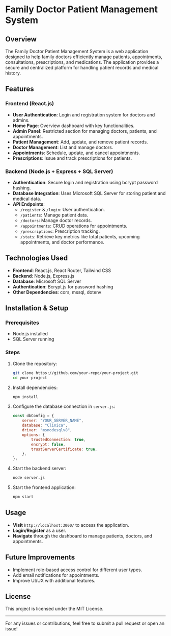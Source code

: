 # Family Doctor Patient Management System

## Overview

The Family Doctor Patient Management System is a web application designed to help family doctors efficiently manage patients, appointments, consultations, prescriptions, and medications. The application provides a secure and centralized platform for handling patient records and medical history.

## Features

### Frontend (React.js)

- **User Authentication**: Login and registration system for doctors and admins.
- **Home Page**: Overview dashboard with key functionalities.
- **Admin Panel**: Restricted section for managing doctors, patients, and appointments.
- **Patient Management**: Add, update, and remove patient records.
- **Doctor Management**: List and manage doctors.
- **Appointments**: Schedule, update, and cancel appointments.
- **Prescriptions**: Issue and track prescriptions for patients.

### Backend (Node.js + Express + SQL Server)

- **Authentication**: Secure login and registration using bcrypt password hashing.
- **Database Integration**: Uses Microsoft SQL Server for storing patient and medical data.
- **API Endpoints**:
  - `/register` & `/login`: User authentication.
  - `/patients`: Manage patient data.
  - `/doctors`: Manage doctor records.
  - `/appointments`: CRUD operations for appointments.
  - `/prescriptions`: Prescription tracking.
  - `/stats`: Retrieve key metrics like total patients, upcoming appointments, and doctor performance.

## Technologies Used

- **Frontend**: React.js, React Router, Tailwind CSS
- **Backend**: Node.js, Express.js
- **Database**: Microsoft SQL Server
- **Authentication**: Bcrypt.js for password hashing
- **Other Dependencies**: cors, mssql, dotenv

## Installation & Setup

### Prerequisites

- Node.js installed
- SQL Server running

### Steps

1. Clone the repository:
   ```sh
   git clone https://github.com/your-repo/your-project.git
   cd your-project
   ```
2. Install dependencies:
   ```sh
   npm install
   ```
3. Configure the database connection in `server.js`:
   ```js
   const dbConfig = {
       server: "YOUR_SERVER_NAME",
       database: "Clinica",
       driver: "msnodesqlv8",
       options: {
           trustedConnection: true,
           encrypt: false,
           trustServerCertificate: true,
       },
   };
   ```
4. Start the backend server:
   ```sh
   node server.js
   ```
5. Start the frontend application:
   ```sh
   npm start
   ```

## Usage

- **Visit** `http://localhost:3000/` to access the application.
- **Login/Register** as a user.
- **Navigate** through the dashboard to manage patients, doctors, and appointments.

## Future Improvements

- Implement role-based access control for different user types.
- Add email notifications for appointments.
- Improve UI/UX with additional features.

## License

This project is licensed under the MIT License.

---

For any issues or contributions, feel free to submit a pull request or open an issue!

